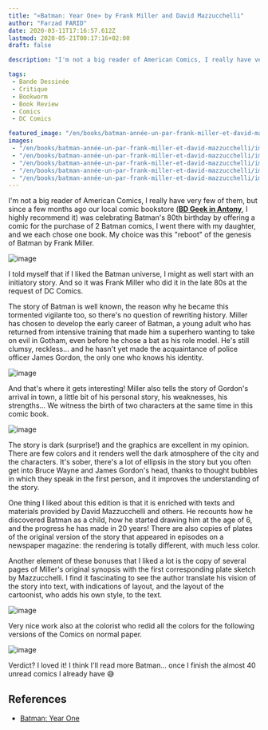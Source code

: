 ```yaml
---
title: "«Batman: Year One» by Frank Miller and David Mazzucchelli"
author: "Farzad FARID"
date: 2020-03-11T17:16:57.612Z
lastmod: 2020-05-21T00:17:16+02:00
draft: false

description: "I'm not a big reader of American Comics, I really have very few of them, but since a few months ago our local comic bookstore…"

tags:
 - Bande Dessinée
 - Critique
 - Bookworm
 - Book Review
 - Comics
 - DC Comics

featured_image: "/en/books/batman-année-un-par-frank-miller-et-david-mazzucchelli/images/1.jpeg" 
images:
 - "/en/books/batman-année-un-par-frank-miller-et-david-mazzucchelli/images/1.jpeg"
 - "/en/books/batman-année-un-par-frank-miller-et-david-mazzucchelli/images/2.jpeg"
 - "/en/books/batman-année-un-par-frank-miller-et-david-mazzucchelli/images/3.jpeg"
 - "/en/books/batman-année-un-par-frank-miller-et-david-mazzucchelli/images/4.jpeg"
 - "/en/books/batman-année-un-par-frank-miller-et-david-mazzucchelli/images/5.jpeg"
---
```


I'm not a big reader of American Comics, I really have very few of them, but since a few months ago our local comic bookstore ([**BD Geek in Antony**](https://www.facebook.com/librairieBDGEEK/), I highly recommend it) was celebrating Batman's 80th birthday by offering a comic for the purchase of 2 Batman comics, I went there with my daughter, and we each chose one book. My choice was this "reboot" of the genesis of Batman by Frank Miller.

![image](images/1.jpeg#layoutTextWidth)

I told myself that if I liked the Batman universe, I might as well start with an initiatory story. And so it was Frank Miller who did it in the late 80s at the request of DC Comics.

The story of Batman is well known, the reason why he became this tormented vigilante too, so there's no question of rewriting history. Miller has chosen to develop the early career of Batman, a young adult who has returned from intensive training that made him a superhero wanting to take on evil in Gotham, even before he chose a bat as his role model. He's still clumsy, reckless... and he hasn't yet made the acquaintance of police officer James Gordon, the only one who knows his identity.

![image](images/2.jpeg#layoutTextWidth)

And that's where it gets interesting! Miller also tells the story of Gordon's arrival in town, a little bit of his personal story, his weaknesses, his strengths... We witness the birth of two characters at the same time in this comic book.

![image](images/3.jpeg#layoutTextWidth)

The story is dark (surprise!) and the graphics are excellent in my opinion. There are few colors and it renders well the dark atmosphere of the city and the characters. It's sober, there's a lot of ellipsis in the story but you often get into Bruce Wayne and James Gordon's head, thanks to thought bubbles in which they speak in the first person, and it improves the understanding of the story.

One thing I liked about this edition is that it is enriched with texts and materials provided by David Mazzucchelli and others. He recounts how he discovered Batman as a child, how he started drawing him at the age of 6, and the progress he has made in 20 years! There are also copies of plates of the original version of the story that appeared in episodes on a newspaper magazine: the rendering is totally different, with much less color.

Another element of these bonuses that I liked a lot is the copy of several pages of Miller's original synopsis with the first corresponding plate sketch by Mazzucchelli. I find it fascinating to see the author translate his vision of the story into text, with indications of layout, and the layout of the cartoonist, who adds his own style, to the text.

![image](images/4.jpeg#layoutTextWidth)

Very nice work also at the colorist who redid all the colors for the following versions of the Comics on normal paper.

![image](images/5.jpeg#layoutTextWidth)

Verdict? I loved it! I think I'll read more Batman... once I finish the almost 40 unread comics I already have 😅
 
## References

* [Batman: Year One](https://en.wikipedia.org/wiki/Batman:_Year_One) 
